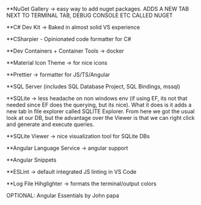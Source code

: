 
**NuGet Gallery -> easy way to add nuget packages. ADDS A NEW TAB NEXT TO TERMINAL TAB, DEBUG CONSOLE ETC CALLED NUGET

**C# Dev Kit -> Baked in almost solid VS experience

**CSharpier - Opinionated code formatter for C#

**Dev Containers + Container Tools -> docker

**Material Icon Theme -> for nice icons

**Prettier -> formatter for JS/TS/Angular

**SQL Server (includes SQL Database Project, SQL Bindings, mssql) 

**SQLite -> less headache on non windows env (if using EF, its not that needed since EF does the querying, but its nice). What it does is it adds a new tab in file explorer called SQLITE Explorer. From here we got the usual look at our DB, but the advantage over the Viewer is that we can right click and generate and execute queries.

**SQLite Viewer -> nice visualization tool for SQLite DBs

**Angular Language Service -> angular support

**Angular Snippets 

**ESLint -> default integrated JS linting in VS Code

**Log File Hihglighter -> formats the terminal/output colors


OPTIONAL: Angular Essentials by John papa